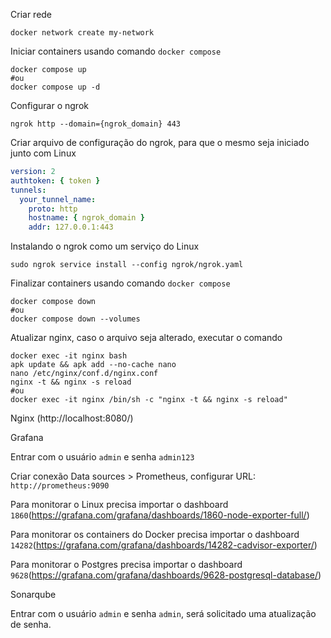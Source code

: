 Criar rede

```
docker network create my-network
```

Iniciar containers usando comando `docker compose`

```
docker compose up
#ou
docker compose up -d
```

Configurar o ngrok

```
ngrok http --domain={ngrok_domain} 443
```

Criar arquivo de configuração do ngrok, para que o mesmo seja iniciado junto com Linux

```yaml
version: 2
authtoken: { token }
tunnels:
  your_tunnel_name:
    proto: http
    hostname: { ngrok_domain }
    addr: 127.0.0.1:443
```

Instalando o ngrok como um serviço do Linux

```
sudo ngrok service install --config ngrok/ngrok.yaml
```

Finalizar containers usando comando `docker compose`

```
docker compose down
#ou
docker compose down --volumes
```

Atualizar nginx, caso o arquivo seja alterado, executar o comando

```
docker exec -it nginx bash
apk update && apk add --no-cache nano
nano /etc/nginx/conf.d/nginx.conf
nginx -t && nginx -s reload
#ou
docker exec -it nginx /bin/sh -c "nginx -t && nginx -s reload"
```

Nginx (http://localhost:8080/)

Grafana

Entrar com o usuário `admin` e senha `admin123`

Criar conexão Data sources > Prometheus, configurar URL: `http://prometheus:9090`

Para monitorar o Linux precisa importar o dashboard `1860`(https://grafana.com/grafana/dashboards/1860-node-exporter-full/)

Para monitorar os containers do Docker precisa importar o dashboard `14282`(https://grafana.com/grafana/dashboards/14282-cadvisor-exporter/)

Para monitorar o Postgres precisa importar o dashboard `9628`(https://grafana.com/grafana/dashboards/9628-postgresql-database/)

Sonarqube

Entrar com o usuário `admin` e senha `admin`, será solicitado uma atualização de senha.